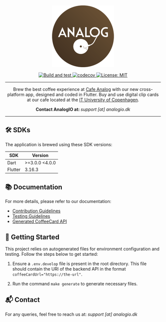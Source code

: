 <p align="center">
  <img src="readme_logo.png" alt="Coffee Card App Logo" width="200">
</p>

<p align="center">
  <a href="https://github.com/AnalogIO/coffeecard_app/actions">
    <img alt="Build and test" src="https://github.com/AnalogIO/coffeecard_app/actions/workflows/release-prod.yml/badge.svg">
  </a>
  <a href="https://codecov.io/gh/AnalogIO/coffeecard_app">
    <img alt="codecov" src="https://codecov.io/gh/AnalogIO/coffeecard_app/branch/main/graph/badge.svg">
  </a>
  <a href="https://opensource.org/licenses/MIT">
    <img src="https://img.shields.io/badge/license-MIT-purple.svg" alt="License: MIT">
  </a>
</p>

---

<p align="center">
  Brew the best coffee experience at <a href="https://cafeanalog.dk">Cafe Analog</a> with our new cross-platform app, designed and coded in Flutter.
  Buy and use digital clip cards at our cafe located at the <a href="https://itu.dk">IT University of Copenhagen</a>.
</p>

<p align="center">
  <strong>Contact AnalogIO at: </strong><em>support [at] analogio.dk</em>
</p>

---

## 🛠️ SDKs

The application is brewed using these SDK versions:

| SDK     | Version        |
| ------- | -------------- |
| Dart    | >=3.0.0 <4.0.0 |
| Flutter | 3.16.3         |

## 📚 Documentation

For more details, please refer to our documentation:

- [Contribution Guidelines](CONTRIBUTING.md)
- [Testing Guidelines](test/README.md)
- [Generated CoffeeCard API](lib/data/api/README.md)

## 🔧 Getting Started

This project relies on autogenerated files for environment configuration and testing. Follow the steps below to get started:

1. Ensure a `.env.develop` file is present in the root directory. This file should contain the URI of the backend API in the format `coffeeCardUrl="https://the-url"`.

2. Run the command `make generate` to generate necessary files.

## 📬 Contact

For any queries, feel free to reach us at: <em>support [at] analogio.dk</em>
